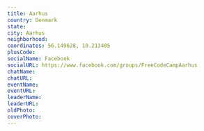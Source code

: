 ```yaml
---
title: Aarhus
country: Denmark
state: 
city: Aarhus
neighborhood: 
coordinates: 56.149628, 10.213405
plusCode:
socialName: Facebook
socialURL: https://www.facebook.com/groups/FreeCodeCampAarhus
chatName:
chatURL:
eventName:
eventURL:
leaderName:
leaderURL:
oldPhoto: 
coverPhoto:
---
```

